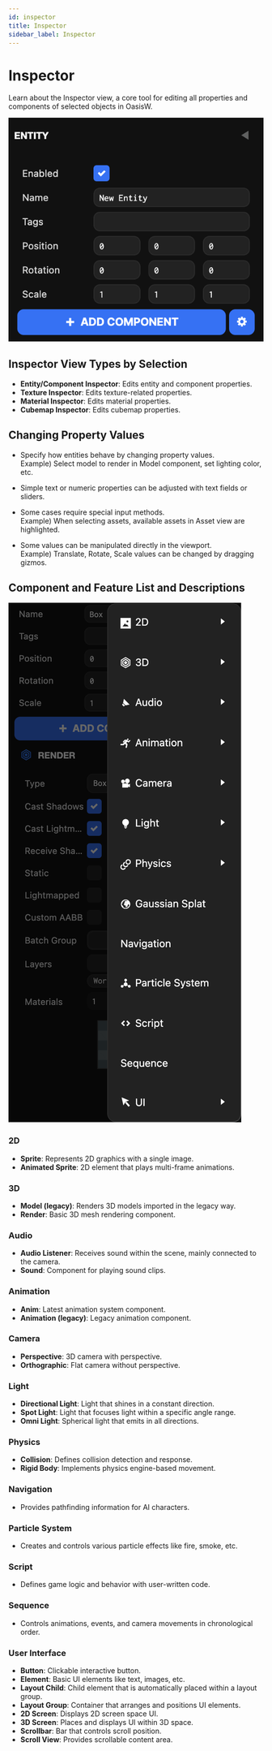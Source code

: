 ```yaml
---
id: inspector
title: Inspector
sidebar_label: Inspector
---
```


# Inspector

Learn about the Inspector view, a core tool for editing all properties and components of selected objects in OasisW.

![Inspector](/img/usage-guide/7_1_inspector.png)

## Inspector View Types by Selection

- **Entity/Component Inspector**: Edits entity and component properties.
- **Texture Inspector**: Edits texture-related properties.
- **Material Inspector**: Edits material properties.
- **Cubemap Inspector**: Edits cubemap properties.

## Changing Property Values

- Specify how entities behave by changing property values.  
  Example) Select model to render in Model component, set lighting color, etc.

- Simple text or numeric properties can be adjusted with text fields or sliders.  
- Some cases require special input methods.  
  Example) When selecting assets, available assets in Asset view are highlighted.

- Some values can be manipulated directly in the viewport.  
  Example) Translate, Rotate, Scale values can be changed by dragging gizmos.

## Component and Feature List and Descriptions

![Inspector](/img/usage-guide/7_2_component.png)

### 2D
- **Sprite**: Represents 2D graphics with a single image.  
- **Animated Sprite**: 2D element that plays multi-frame animations.

### 3D
- **Model (legacy)**: Renders 3D models imported in the legacy way.  
- **Render**: Basic 3D mesh rendering component.

### Audio
- **Audio Listener**: Receives sound within the scene, mainly connected to the camera.  
- **Sound**: Component for playing sound clips.

### Animation
- **Anim**: Latest animation system component.  
- **Animation (legacy)**: Legacy animation component.

### Camera
- **Perspective**: 3D camera with perspective.  
- **Orthographic**: Flat camera without perspective.

### Light
- **Directional Light**: Light that shines in a constant direction.  
- **Spot Light**: Light that focuses light within a specific angle range.
- **Omni Light**: Spherical light that emits in all directions.  

### Physics
- **Collision**: Defines collision detection and response.  
- **Rigid Body**: Implements physics engine-based movement.

<!-- ### Gaussian Splat
- Implements particle and point cloud effects with point-based rendering. -->

### Navigation
- Provides pathfinding information for AI characters.

### Particle System
- Creates and controls various particle effects like fire, smoke, etc.

### Script
- Defines game logic and behavior with user-written code.

### Sequence
- Controls animations, events, and camera movements in chronological order.

### User Interface
- **Button**: Clickable interactive button.  
- **Element**: Basic UI elements like text, images, etc.  
- **Layout Child**: Child element that is automatically placed within a layout group.  
- **Layout Group**: Container that arranges and positions UI elements.  
- **2D Screen**: Displays 2D screen space UI.  
- **3D Screen**: Places and displays UI within 3D space.  
- **Scrollbar**: Bar that controls scroll position.  
- **Scroll View**: Provides scrollable content area.
